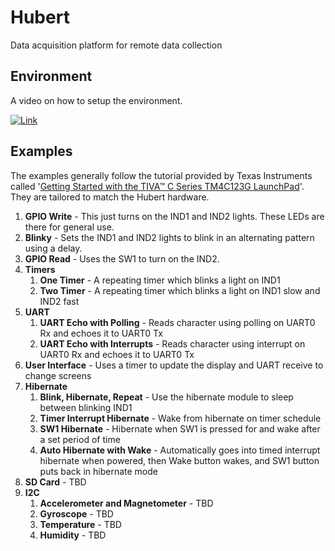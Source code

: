 
# Hubert
Data acquisition platform for remote data collection

## Environment
A video on how to setup the environment.

[![Link](https://img.youtube.com/vi/Lsf7iXAZT8M/1.jpg)](https://www.youtube.com/watch?v=Lsf7iXAZT8M)

## Examples
The examples generally follow the tutorial provided by Texas Instruments called
'[Getting Started with the TIVA™ C Series TM4C123G LaunchPad](http://processors.wiki.ti.com/index.php/Getting_Started_with_the_TIVA™_C_Series_TM4C123G_LaunchPad)'.
They are tailored to match the Hubert hardware.
1. **GPIO Write** - This just turns on the IND1 and IND2 lights.  These LEDs are there for general use.
2. **Blinky** - Sets the IND1 and IND2 lights to blink in an alternating pattern using a delay.
3. **GPIO Read** - Uses the SW1 to turn on the IND2.
4. **Timers**
	1. **One Timer** - A repeating timer which blinks a light on IND1
	2. **Two Timer** - A repeating timer which blinks a light on IND1 slow and IND2 fast
5. **UART**
	1. **UART Echo with Polling** - Reads character using polling on UART0 Rx and echoes it to UART0 Tx
	2. **UART Echo with Interrupts** - Reads character using interrupt on UART0 Rx and echoes it to UART0 Tx
6. **User Interface** - Uses a timer to update the display and UART receive to change screens
7. **Hibernate**
	1. **Blink, Hibernate, Repeat** - Use the hibernate module to sleep between blinking IND1
	2. **Timer Interrupt Hibernate** - Wake from hibernate on timer schedule
	3. **SW1 Hibernate** - Hibernate when SW1 is pressed for and wake after a set period of time
	4. **Auto Hibernate with Wake** - Automatically goes into timed interrupt hibernate when powered, then Wake button wakes, and SW1 button puts back in hibernate mode
0. **SD Card** - TBD
0. **I2C**
	1. **Accelerometer and Magnetometer** - TBD
	2. **Gyroscope** - TBD
	3. **Temperature** - TBD
	4. **Humidity** - TBD